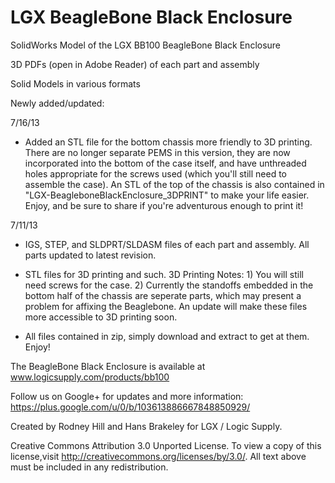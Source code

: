 LGX BeagleBone Black Enclosure
==============================

SolidWorks Model of the LGX BB100 BeagleBone Black Enclosure

3D PDFs (open in Adobe Reader) of each part and assembly

Solid Models in various formats

Newly added/updated: 


7/16/13

- Added an STL file for the bottom chassis more friendly to 3D printing.  There are no longer separate PEMS in this version, they are now incorporated into the bottom of the case itself, and have unthreaded holes appropriate for the screws used (which you'll still need to assemble the case). An STL of the top of the chassis is also contained in "LGX-BeagleboneBlackEnclosure_3DPRINT" to make your life easier. Enjoy, and be sure to share if you're adventurous enough to print it!


7/11/13

- IGS, STEP, and SLDPRT/SLDASM files of each part and assembly. All parts updated to latest revision.

- STL files for 3D printing and such. 
3D Printing Notes: 1) You will still need screws for the case.  2) Currently the standoffs embedded in the bottom half of the chassis are seperate parts, which may present a problem for affixing the Beaglebone. An update will make these files more accessible to 3D printing soon.

- All files contained in zip, simply download and extract to get at them. Enjoy!


The BeagleBone Black Enclosure is available at www.logicsupply.com/products/bb100

Follow us on Google+ for updates and more information: https://plus.google.com/u/0/b/103613886667848850929/

Created by Rodney Hill and Hans Brakeley for LGX / Logic Supply.

Creative Commons Attribution 3.0 Unported License. 
To view a copy of this license,visit http://creativecommons.org/licenses/by/3.0/.
All text above must be included in any redistribution.
